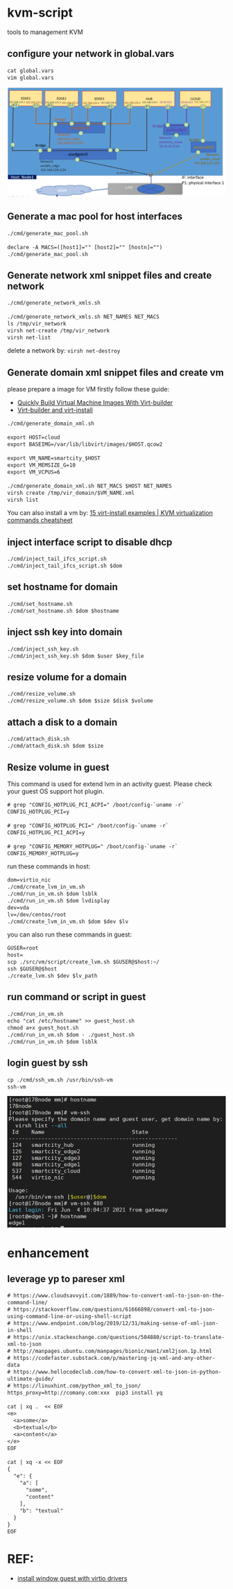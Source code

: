 # kvm-script
tools to management KVM

## configure your network in global.vars

```
cat global.vars
vim global.vars
```
![vm networks](images/VM-NETWORK.PNG)

## Generate a mac pool for host interfaces

```
./cmd/generate_mac_pool.sh

declare -A MACS=([host1]="" [host2]="" [hostn]="")
./cmd/generate_mac_pool.sh
```

## Generate network xml snippet files and create network

```
./cmd/generate_network_xmls.sh

./cmd/generate_network_xmls.sh NET_NAMES NET_MACS
ls /tmp/vir_network
virsh net-create /tmp/vir_network
virsh net-list

```
delete a network by: `virsh net-destroy`

## Generate domain xml snippet files and create vm
please prepare a image for VM firstly follow these guide:
- [Quickly Build Virtual Machine Images With Virt-builder](https://ostechnix.com/quickly-build-virtual-machine-images-with-virt-builder/)
- [Virt-builder and virt-install](https://developer.fedoraproject.org/tools/virt-builder/about.html)

```
./cmd/generate_domain_xml.sh

export HOST=cloud
export BASEIMG=/var/lib/libvirt/images/$HOST.qcow2

export VM_NAME=smartcity_$HOST
export VM_MEMSIZE_G=10
export VM_VCPUS=6

./cmd/generate_domain_xml.sh NET_MACS $HOST NET_NAMES
virsh create /tmp/vir_domain/$VM_NAME.xml
virsh list
```
You can also install a vm by: 
[15 virt-install examples | KVM virtualization commands cheatsheet](https://www.golinuxcloud.com/virt-install-examples-kvm-virt-commands-linux/)


## inject interface script to disable dhcp

```
./cmd/inject_tail_ifcs_script.sh
./cmd/inject_tail_ifcs_script.sh $dom
```

## set hostname for domain
```
./cmd/set_hostname.sh
./cmd/set_hostname.sh $dom $hostname
```

## inject ssh key into domain
```
./cmd/inject_ssh_key.sh
./cmd/inject_ssh_key.sh $dom $user $key_file
```

## resize volume for a domain
```
./cmd/resize_volume.sh
./cmd/resize_volume.sh $dom $size $disk $volume
```

## attach a disk to a domain
```
./cmd/attach_disk.sh
./cmd/attach_disk.sh $dom $size
```

## Resize volume in guest
This command is used for extend lvm in an activity guest.
Please check your guest OS support hot plugin.
```
# grep "CONFIG_HOTPLUG_PCI_ACPI=" /boot/config-`uname -r`
CONFIG_HOTPLUG_PCI=y

# grep "CONFIG_HOTPLUG_PCI=" /boot/config-`uname -r`
CONFIG_HOTPLUG_PCI_ACPI=y

# grep "CONFIG_MEMORY_HOTPLUG=" /boot/config-`uname -r`
CONFIG_MEMORY_HOTPLUG=y
```

run these commands in host:
```
dom=virtio_nic
./cmd/create_lvm_in_vm.sh 
./cmd/run_in_vm.sh $dom lsblk
./cmd/run_in_vm.sh $dom lvdisplay 
dev=vda
lv=/dev/centos/root
./cmd/create_lvm_in_vm.sh $dom $dev $lv 
```

you can also run these commands in guest:
```
GUSER=root
host=
scp ./src/vm/script/create_lvm.sh $GUSER@$host:~/
ssh $GUSER@$host
./create_lvm.sh $dev $lv_path
```

## run command or script in guest 
```
./cmd/run_in_vm.sh
echo "cat /etc/hostname" >> guest_host.sh
chmod a+x guest_host.sh
./cmd/run_in_vm.sh $dom - ./guest_host.sh
./cmd/run_in_vm.sh $dom lsblk
```

## login guest by ssh
```
cp ./cmd/ssh_vm.sh /usr/bin/ssh-vm
ssh-vm
```
![ssh vm](images/ssh_vm.PNG)

# enhancement
## leverage yp to pareser xml
```
# https://www.cloudsavvyit.com/1889/how-to-convert-xml-to-json-on-the-command-line/
# https://stackoverflow.com/questions/61666898/convert-xml-to-json-using-command-line-or-using-shell-script
# https://www.endpoint.com/blog/2019/12/31/making-sense-of-xml-json-in-shell
# https://unix.stackexchange.com/questions/504880/script-to-translate-xml-to-json
# http://manpages.ubuntu.com/manpages/bionic/man1/xml2json.1p.html
# https://codefaster.substack.com/p/mastering-jq-xml-and-any-other-data
# https://www.hellocodeclub.com/how-to-convert-xml-to-json-in-python-ultimate-guide/
# https://linuxhint.com/python_xml_to_json/
https_proxy=http://comany.com:xxx  pip3 install yq

cat | xq .  << EOF
<e>
  <a>some</a>
  <b>textual</b>
  <a>content</a>
</e>
EOF

cat | xq -x << EOF
{
  "e": {
    "a": [
      "some",
      "content"
    ],
    "b": "textual"
  }
}
EOF
```

# REF:
- [install window guest with virtio drivers](#https://opennodecloud.com/opennode-os/2013/01/01/howto-kvm-guest-install.html)
